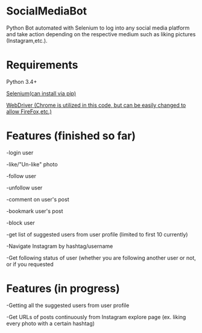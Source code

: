 # SocialMediaBot
Python Bot automated with Selenium to log into any social media platform and take action depending on the respective medium such as liking pictures (Instagram,etc.).


# Requirements
Python 3.4+

[Selenium(can install via pip)]("https://selenium-python.readthedocs.io/installation.html#")

[WebDriver (Chrome is utilized in this code, but can be easily changed to allow FireFox,etc.)](https://selenium-python.readthedocs.io/installation.html#drivers)


# Features (finished so far)
  -login user
  
  -like/"Un-like" photo
  
  -follow user
  
  -unfollow user
  
  -comment on user's post
  
  -bookmark user's post
  
  -block user
  
  -get list of suggested users from user profile (limited to first 10 currently)
  
  -Navigate Instagram by hashtag/username
  
  -Get following status of user (whether you are following another user or not, or if you requested 
  
# Features (in progress)
  
  -Getting all the suggested users from user profile
  
  -Get URLs of posts continuously from Instagram explore page (ex. liking every photo with a certain hashtag)
  
  
  
  
  
